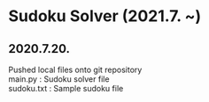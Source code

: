 # Sudoku Solver (2021.7. ~)

## 2020.7.20. 
Pushed local files onto git repository  
main.py : Sudoku solver file  
sudoku.txt : Sample sudoku file
